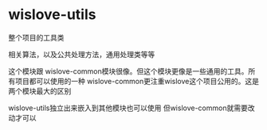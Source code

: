 # wislove-utils

整个项目的工具类

相关算法，以及公共处理方法，通用处理类等等

这个模块跟 wislove-common模块很像。但这个模块更像是一些通用的工具。所有项目都可以使用的一种
wislove-common更注重wislove这个项目公用的。这是两个模块最大的区别

wislove-utils独立出来嵌入到其他模块也可以使用
但wislove-common就需要改动才可以


